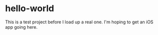 # hello-world
This is a test project before I load up a real one. I'm hoping to get an iOS app going here.
